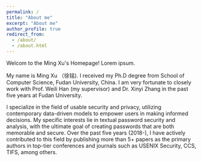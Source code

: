 ```yaml
---
permalink: /
title: "About me"
excerpt: "About me"
author_profile: true
redirect_from: 
  - /about/
  - /about.html
---
```


Welcom to the Ming Xu's Homepage! Lorem ipsum.

My name is Ming Xu （徐铭). I received my Ph.D degree from School of Computer Science, Fudan University, China. I am very fortunate to closely work with Prof. Weili Han (my supervisor) and Dr. Xinyi Zhang in the past five years at Fudan University.

I specialize in the field of usable security and privacy, utilizing contemporary data-driven models to empower users in making informed decisions. My specific interests lie in textual password security and analysis, with the ultimate goal of creating passwords that are both memorable and secure. Over the past five years (2018-), I have actively contributed to this field by publishing more than 5+ papers as the primary authors in top-tier conferences and journals such as USENIX Security, CCS, TIFS, among others.










